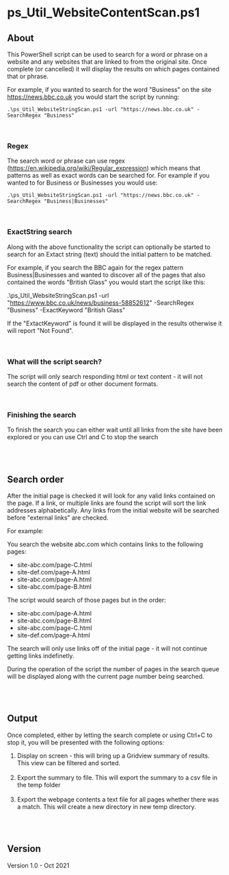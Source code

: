 # ps_Util_WebsiteContentScan.ps1

## About
This PowerShell script can be used to search for a word or phrase on a website and any websites that are linked to from the original site. Once complete (or cancelled) it will display the results on which pages contained that or phrase.

For example, if you wanted to search for the word "Business" on the site https://news.bbc.co.uk you would start the script by running:

`.\ps_Util_WebsiteStringScan.ps1 -url "https://news.bbc.co.uk" -SearchRegex "Business"`

&nbsp;<br>

### Regex

The search word or phrase can use regex (https://en.wikipedia.org/wiki/Regular_expression) which means that patterns as well as exact words can be searched for.  For example if you wanted to for Business or Businesses you would use:

`.\ps_Util_WebsiteStringScan.ps1 -url "https://news.bbc.co.uk" -SearchRegex "Business|Businesses"`

&nbsp;<br>

### ExactString search
Along with the above functionality the script can optionally be started to search for an Extact string (text) should the initial pattern to be matched.

For example, if you search the BBC again for the regex pattern Business|Businesses and wanted to discover all of the pages that also contained the words "British Glass" you would start the script like this:

.\ps_Util_WebsiteStringScan.ps1 -url "https://www.bbc.co.uk/news/business-58852612" -SearchRegex "Business" -ExactKeyword "British Glass"

If the "ExtactKeyword" is found it will be displayed in the results otherwise it will report "Not Found".

&nbsp;<br>

### What will the script search?
The script will only search responding html or text content - it will not search the content of pdf or other document formats.

&nbsp;<br>

### Finishing the search
To finish the search you can either wait until all links from the site have been explored or you can use Ctrl and C to stop the search

&nbsp;<br><br>

## Search order
After the initial page is checked it will look for any valid links contained on the page. If a link, or multiple links are found the script will sort the link addresses alphabetically. Any links from the initial website will be searched before "external links" are checked.

For example:

You search the website abc.com which contains links to the following pages:
* site-abc.com/page-C.html
* site-def.com/page-A.html
* site-abc.com/page-A.html
* site-abc.com/page-B.html

The script would search of those pages but in the order:
* site-abc.com/page-A.html
* site-abc.com/page-B.html
* site-abc.com/page-C.html
* site-def.com/page-A.html
 
The search will only use links off of the initial page - it will not continue getting links indefinetly.

During the operation of the script the number of pages in the search queue will be displayed along with the current page number being searched.

&nbsp;<br><br>

## Output
Once completed, either by letting the search complete or using Ctrl+C to stop it, you will be presented with the following options:

1) Display on screen - this will bring up a Gridview summary of results. This view can be filtered and sorted.<br><br>
2) Export the summary to file. This will export the summary to a csv file in the temp folder<br><br>
3) Export the webpage contents a text file for all pages whether there was a match. This will create a new directory in new temp directory.

&nbsp;<br><br>

## Version 
Version 1.0 - Oct 2021